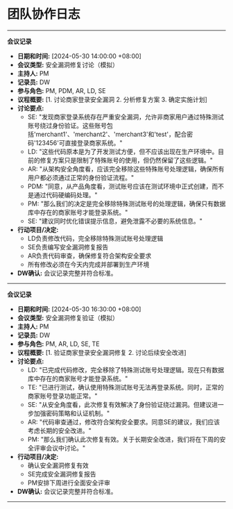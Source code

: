 # 团队协作日志

---

**会议记录**

* **日期和时间:** [2024-05-30 14:00:00 +08:00]
* **会议类型:** 安全漏洞修复讨论（模拟）
* **主持人:** PM
* **记录员:** DW
* **参与角色:** PM, PDM, AR, LD, SE
* **议程概要:** [1. 讨论商家登录安全漏洞 2. 分析修复方案 3. 确定实施计划]
* **讨论要点:**
    * SE: "发现商家登录系统存在严重安全漏洞，允许非商家用户通过特殊测试账号绕过身份验证。这些账号包括'merchant1'、'merchant2'、'merchant3'和'test'，配合密码'123456'可直接登录商家系统。"
    * LD: "这些代码原本是为了开发测试方便，但不应该出现在生产环境中。目前的修复方案只是限制了特殊账号的使用，但仍然保留了这些逻辑。"
    * AR: "从架构安全角度看，应该完全移除这些特殊账号处理逻辑，确保所有用户都必须通过正常的身份验证流程。"
    * PDM: "同意，从产品角度看，测试账号应该在测试环境中正式创建，而不是通过代码硬编码处理。"
    * PM: "那么我们的决定是完全移除特殊测试账号的处理逻辑，确保只有数据库中存在的商家账号才能登录系统。"
    * SE: "建议同时优化错误提示信息，避免泄露不必要的系统信息。"
* **行动项目/决定:** 
    * LD负责修改代码，完全移除特殊测试账号处理逻辑
    * SE负责编写安全漏洞修复报告
    * AR负责代码审查，确保修复符合架构安全要求
    * 所有修改必须在今天内完成并部署到生产环境
* **DW确认:** 会议记录完整并符合标准。

---

**会议记录**

* **日期和时间:** [2024-05-30 16:30:00 +08:00]
* **会议类型:** 安全漏洞修复验证（模拟）
* **主持人:** PM
* **记录员:** DW
* **参与角色:** PM, AR, LD, SE, TE
* **议程概要:** [1. 验证商家登录安全漏洞修复 2. 讨论后续安全改进]
* **讨论要点:**
    * LD: "已完成代码修改，完全移除了特殊测试账号处理逻辑。现在只有数据库中存在的商家账号才能登录系统。"
    * TE: "已进行测试，确认使用特殊测试账号无法再登录系统。同时，正常的商家账号登录功能正常。"
    * SE: "从安全角度看，此次修复有效解决了身份验证绕过漏洞。但建议进一步加强密码策略和认证机制。"
    * AR: "代码审查通过，修改符合架构安全要求。同意SE的建议，我们应该考虑长期的安全改进。"
    * PM: "那么我们确认此次修复有效。关于长期安全改进，我们将在下周的安全评审会议中讨论。"
* **行动项目/决定:** 
    * 确认安全漏洞修复有效
    * SE完成安全漏洞修复报告
    * PM安排下周进行全面安全评审
* **DW确认:** 会议记录完整并符合标准。

---